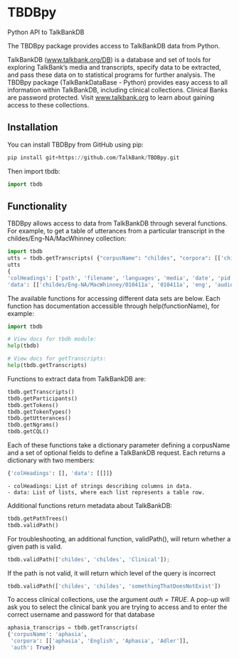 
# TBDBpy
Python API to TalkBankDB

The TBDBpy package provides access to TalkBankDB data
from Python.

TalkBankDB (www.talkbank.org/DB) is a database and set of tools for
exploring TalkBank’s media and transcripts, specify data to be
extracted, and pass these data on to statistical programs for further
analysis. The TBDBpy package (TalkBankDataBase - Python) provides easy access
to all information within TalkBankDB, including clinical collections.
Clinical Banks are password protected. Visit www.talkbank.org to learn
about gaining access to these collections.

## Installation

You can install TBDBpy from GitHub using pip:
``` python
pip install git+https://github.com/TalkBank/TBDBpy.git
```
Then import tbdb:
``` python
import tbdb
```


## Functionality

TBDBpy allows access to data from TalkBankDB through several functions.
For example, to get a table of utterances from a particular transcript
in the childes/Eng-NA/MacWhinney collection:

``` python
import tbdb
utts = tbdb.getTranscripts( {"corpusName": "childes", "corpora": [['childes', 'Eng-NA', 'MacWhinney', '010411a']]} )
utts
{
'colHeadings': ['path', 'filename', 'languages', 'media', 'date', 'pid', 'designType', 'activityType', 'groupType'], 
'data': [['childes/Eng-NA/MacWhinney/010411a', '010411a', 'eng', 'audio', '1979-05-06', '11312/c-00016447-1', 'long', 'toyplay', 'TD']]}
```

The available functions for accessing different data sets are below. Each function has documentation
accessible through help(functionName), for example:

``` python
import tbdb

# View docs for tbdb module:
help(tbdb)

# View docs for getTranscripts:
help(tbdb.getTranscripts)
```

Functions to extract data from TalkBankDB are:
``` python
tbdb.getTranscripts()
tbdb.getParticipants()
tbdb.getTokens()
tbdb.getTokenTypes()
tbdb.getUtterances()
tbdb.getNgrams()
tbdb.getCQL()
```

Each of these functions take a dictionary parameter defining a corpusName and 
a set of optional fields to define a TalkBankDB request.  Each returns a dictionary with 
two members: 
``` python
{'colHeadings': [], 'data': [[]]}
```
    - colHeadings: List of strings describing columns in data.
    - data: List of lists, where each list represents a table row.

Additional functions return metadata about TalkBankDB:
```python
tbdb.getPathTrees()
tbdb.validPath()
```

For troubleshooting, an additional function, validPath(), will return
whether a given path is valid.

``` python
tbdb.validPath(['childes', 'childes', 'Clinical']);

```

If the path is not valid, it will return which level of the query is
incorrect

``` python
tbdb.validPath(['childes', 'childes', 'somethingThatDoesNotExist'])

```

To access clinical collections, use the argument *auth = TRUE*. A pop-up
will ask you to select the clinical bank you are trying to access and to
enter the correct username and password for that database

``` python
aphasia_transcrips = tbdb.getTranscripts(
{'corpusName': 'aphasia', 
 'corpora': [['aphasia', 'English', 'Aphasia', 'Adler']], 
 'auth': True})
```
